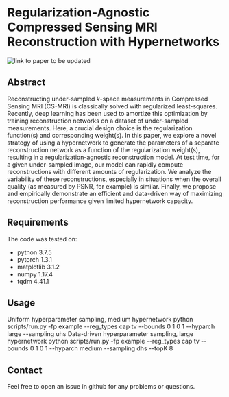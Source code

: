 # Regularization-Agnostic Compressed Sensing MRI Reconstruction with Hypernetworks
![link to paper to be updated]()

## Abstract
Reconstructing under-sampled $k$-space measurements in Compressed Sensing MRI (CS-MRI) is classically solved with regularized least-squares. Recently, deep learning has been used to amortize this optimization by training reconstruction networks on a dataset of under-sampled measurements. 
Here, a crucial design choice is the regularization function(s) and corresponding weight(s). 
In this paper, we explore a novel strategy of using a hypernetwork to generate the parameters of a separate reconstruction network as a function of the regularization weight(s), resulting in a regularization-agnostic reconstruction model. 
At test time, for a given under-sampled image, our model can rapidly compute reconstructions with different amounts of regularization. We analyze the variability of these reconstructions, especially in situations when the overall quality (as measured by PSNR, for example) is similar. Finally, we propose and empirically demonstrate an efficient and data-driven way of maximizing reconstruction performance given limited hypernetwork capacity.

## Requirements
The code was tested on:
- python 3.7.5
- pytorch 1.3.1
- matplotlib 3.1.2
- numpy 1.17.4
- tqdm 4.41.1

## Usage
Uniform hyperparameter sampling, medium hypernetwork 
    python scripts/run.py -fp example --reg_types cap tv --bounds 0 1 0 1 --hyparch large --sampling uhs
Data-driven hyperparameter sampling, large hypernetwork 
    python scripts/run.py -fp example --reg_types cap tv --bounds 0 1 0 1 --hyparch medium --sampling dhs --topK 8

## Contact
Feel free to open an issue in github for any problems or questions.
